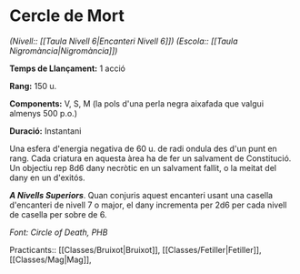 # Cercle de Mort

*(Nivell:: [[Taula Nivell 6|Encanteri Nivell 6]]) (Escola:: [[Taula Nigromància|Nigromància]])*

**Temps de Llançament:** 1 acció

**Rang:** 150 u.

**Components:** V, S, M (la pols d'una perla negra aixafada que valgui almenys 500 p.o.)

**Duració:** Instantani

Una esfera d'energia negativa de 60 u. de radi ondula des d'un punt en rang. Cada criatura en aquesta àrea ha de fer un salvament de Constitució. Un objectiu rep 8d6 dany necròtic en un salvament fallit, o la meitat del dany en un d'exitós.

***A Nivells Superiors***. Quan conjuris aquest encanteri usant una casella d'encanteri de nivell 7 o major, el dany incrementa per 2d6 per cada nivell de casella per sobre de 6.


*Font: Circle of Death, PHB*



Practicants:: [[Classes/Bruixot|Bruixot]], [[Classes/Fetiller|Fetiller]], [[Classes/Mag|Mag]],